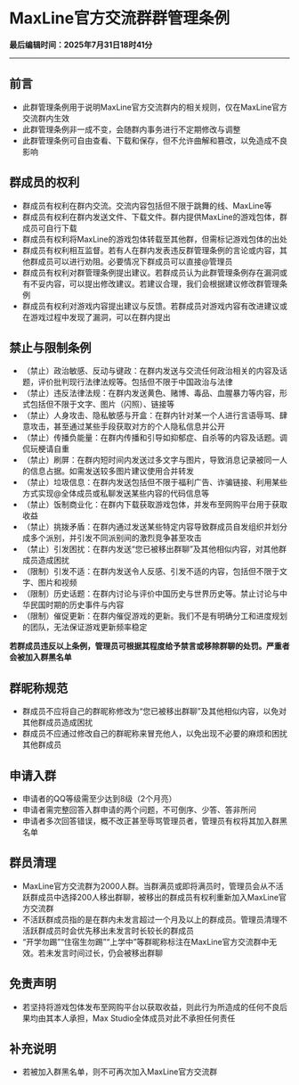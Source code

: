 # MaxLine官方交流群群管理条例
**最后编辑时间：2025年7月31日18时41分**

*****
## 前言
* 此群管理条例用于说明MaxLine官方交流群内的相关规则，仅在MaxLine官方交流群内生效
* 此群管理条例非一成不变，会随群内事务进行不定期修改与调整
* 此群管理条例可自由查看、下载和保存，但不允许曲解和篡改，以免造成不良影响

## 群成员的权利
* 群成员有权利在群内交流。交流内容包括但不限于跳舞的线、MaxLine等
* 群成员有权利在群内发送文件、下载文件。群内提供MaxLine的游戏包体，群成员可自行下载
* 群成员有权利将MaxLine的游戏包体转载至其他群，但需标记游戏包体的出处
* 群成员有权利相互监督。若有人在群内发表违反群管理条例的言论或内容，其他群成员可以进行劝阻。必要情况下群成员可以直接@管理员
* 群成员有权利对群管理条例提出建议。若群成员认为此群管理条例存在漏洞或有不妥内容，可以提出修改建议。若建议合理，我们会根据建议修改群管理条例
* 群成员有权利对游戏内容提出建议与反馈。若群成员对游戏内容有改进建议或在游戏过程中发现了漏洞，可以在群内提出

## 禁止与限制条例
* （禁止）政治敏感、反动与键政：在群内发送与交流任何政治相关的内容及话题，评价批判现行法律法规等。包括但不限于中国政治与法律
* （禁止）违反法律法规：在群内发送黄色、赌博、毒品、血腥暴力等内容，形式包括但不限于文字、图片（闪照）、链接等
* （禁止）人身攻击、隐私敏感与开盒：在群内针对某一个人进行言语辱骂、肆意攻击，甚至通过某些手段获取对方的个人隐私信息并公开
* （禁止）传播负能量：在群内传播和引导如抑郁症、自杀等的内容及话题。调侃玩梗请自重
* （禁止）刷屏：在群内短时间内发送过多文字与图片，导致消息记录被同一人的信息占据。如需发送较多图片建议使用合并转发
* （禁止）垃圾信息：在群内发送包括但不限于福利广告、诈骗链接、利用某些方式实现@全体成员或私聊发送某些内容的代码信息等
* （禁止）饭制商业化：在群内下载获取游戏包体，并发布至网购平台用于获取收益
* （禁止）挑拨矛盾：在群内通过发送某些特定内容导致群成员自发组织并划分成多个派别，并引发不同派别间的激烈竞争甚至攻击
* （禁止）引发困扰：在群内发送“您已被移出群聊”及其他相似内容，对其他群成员造成困扰
* （限制）引发不适：在群内发送令人反感、引发不适的内容，包括但不限于文字、图片和视频
* （限制）历史话题：在群内讨论与评价中国历史与世界历史等。禁止讨论与中华民国时期的历史事件与内容
* （限制）催促更新：在群内催促游戏的更新。我们不是有明确分工和进度规划的团队，无法保证游戏更新频率稳定

**若群成员违反以上条例，管理员可根据其程度给予禁言或移除群聊的处罚。严重者会被加入群黑名单**

## 群昵称规范
* 群成员不应将自己的群昵称修改为“您已被移出群聊”及其他相似内容，以免对其他群成员造成困扰
* 群成员不应通过修改自己的群昵称来冒充他人，以免出现不必要的麻烦和困扰其他群成员

## 申请入群
* 申请者的QQ等级需至少达到8级（2个月亮）
* 申请者需完整回答入群申请的两个问题，不可倒序、少答、答非所问
* 申请者多次回答错误，概不改正甚至辱骂管理员者，管理员有权将其加入群黑名单

## 群员清理
* MaxLine官方交流群为2000人群。当群满员或即将满员时，管理员会从不活跃群成员中选择200人移出群聊，被移出的群成员有权利重新加入MaxLine官方交流群
* 不活跃群成员指的是在群内未发言超过一个月及以上的群成员。管理员清理不活跃群成员时会优先移出未发言时长较长的群成员
* “开学勿踢”“住宿生勿踢”“上学中”等群昵称标注在MaxLine官方交流群中无效。若未发言时间过长，仍会被移出群聊

## 免责声明
* 若坚持将游戏包体发布至网购平台以获取收益，则此行为所造成的任何不良后果均由其本人承担，Max Studio全体成员对此不承担任何责任

## 补充说明
* 若被加入群黑名单，则不可再次加入MaxLine官方交流群